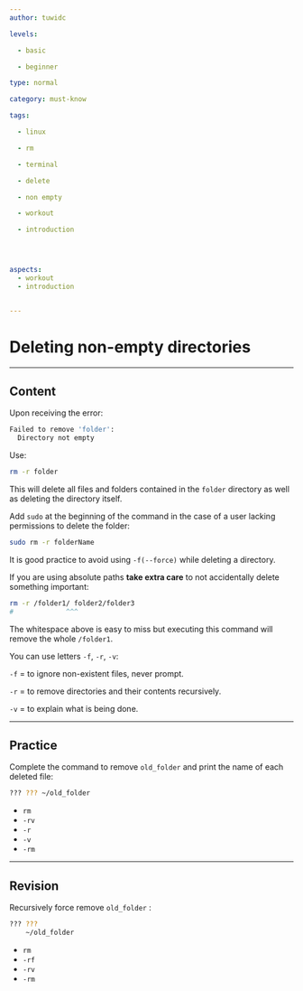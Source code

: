 ```yaml
---
author: tuwidc

levels:

  - basic

  - beginner

type: normal

category: must-know

tags:

  - linux

  - rm

  - terminal

  - delete

  - non empty

  - workout

  - introduction




aspects:
  - workout
  - introduction


---
```


# Deleting non-empty directories

---
## Content

Upon receiving the error:
```bash
Failed to remove 'folder':
  Directory not empty
```

Use:

```bash
rm -r folder
```

This will delete all files and folders contained in the `folder` directory as well as deleting the directory itself.

Add `sudo` at the beginning of the command in the case of a user lacking permissions to delete the folder:

```bash
sudo rm -r folderName
```

It is good practice to avoid using `-f(--force)` while deleting a directory.

If you are using absolute paths **take extra care** to not accidentally delete something important:

```bash
rm -r /folder1/ folder2/folder3
#             ^^^
```
The whitespace above is easy to miss but executing this command will remove the whole `/folder1`.

You can use letters `-f`, `-r`, `-v`:

`-f` = to ignore non-existent files, never prompt.

`-r` = to remove directories and their contents recursively.

`-v` = to explain what is being done.

---
## Practice

Complete the command to remove `old_folder` and print the name of each deleted file:
```bash
??? ??? ~/old_folder
```

* `rm`
* `-rv`
* `-r`
* `-v`
* `-rm`

---
## Revision

Recursively force remove `old_folder` :
```bash
??? ???
    ~/old_folder
```

* `rm`
* `-rf`
* `-rv`
* `-rm`

 
 
